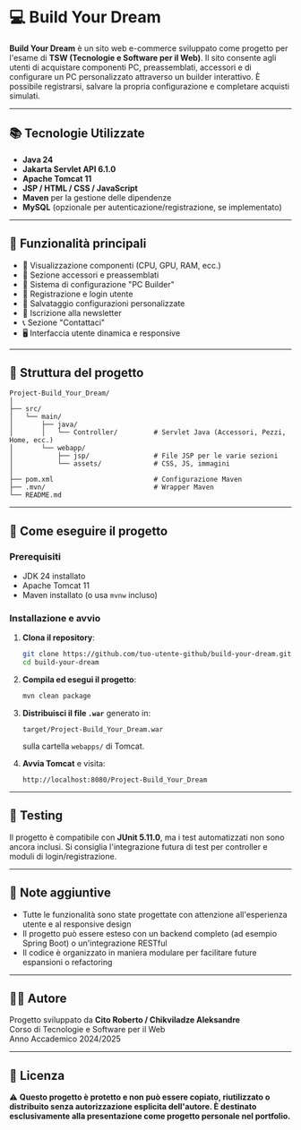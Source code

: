 # 💻 Build Your Dream

**Build Your Dream** è un sito web e-commerce sviluppato come progetto per l'esame di **TSW (Tecnologie e Software per il Web)**. Il sito consente agli utenti di acquistare componenti PC, preassemblati, accessori e di configurare un PC personalizzato attraverso un builder interattivo. È possibile registrarsi, salvare la propria configurazione e completare acquisti simulati.

---

## 📚 Tecnologie Utilizzate

- **Java 24**
- **Jakarta Servlet API 6.1.0**
- **Apache Tomcat 11**
- **JSP / HTML / CSS / JavaScript**
- **Maven** per la gestione delle dipendenze
- **MySQL** (opzionale per autenticazione/registrazione, se implementato)

---

## 🛒 Funzionalità principali

- 🧩 Visualizzazione componenti (CPU, GPU, RAM, ecc.)
- 🧰 Sezione accessori e preassemblati
- 🧠 Sistema di configurazione "PC Builder"
- 🔐 Registrazione e login utente
- 💾 Salvataggio configurazioni personalizzate
- 📩 Iscrizione alla newsletter
- 📞 Sezione "Contattaci"
- 🖥️ Interfaccia utente dinamica e responsive

---

## 📁 Struttura del progetto

```
Project-Build_Your_Dream/
│
├── src/
│   └── main/
│       ├── java/
│       │   └── Controller/         # Servlet Java (Accessori, Pezzi, Home, ecc.)
│       └── webapp/
│           ├── jsp/                # File JSP per le varie sezioni
│           └── assets/             # CSS, JS, immagini
│
├── pom.xml                         # Configurazione Maven
├── .mvn/                           # Wrapper Maven
└── README.md
```

---

## 🚀 Come eseguire il progetto

### Prerequisiti
- JDK 24 installato
- Apache Tomcat 11
- Maven installato (o usa `mvnw` incluso)

### Installazione e avvio

1. **Clona il repository**:
   ```bash
   git clone https://github.com/tuo-utente-github/build-your-dream.git
   cd build-your-dream
   ```

2. **Compila ed esegui il progetto**:
   ```bash
   mvn clean package
   ```

3. **Distribuisci il file `.war`** generato in:
   ```
   target/Project-Build_Your_Dream.war
   ```
   sulla cartella `webapps/` di Tomcat.

4. **Avvia Tomcat** e visita:
   ```
   http://localhost:8080/Project-Build_Your_Dream
   ```

---

## 🧪 Testing

Il progetto è compatibile con **JUnit 5.11.0**, ma i test automatizzati non sono ancora inclusi. Si consiglia l'integrazione futura di test per controller e moduli di login/registrazione.

---

## 📌 Note aggiuntive

- Tutte le funzionalità sono state progettate con attenzione all'esperienza utente e al responsive design
- Il progetto può essere esteso con un backend completo (ad esempio Spring Boot) o un'integrazione RESTful
- Il codice è organizzato in maniera modulare per facilitare future espansioni o refactoring

---

## 👨‍🎓 Autore

Progetto sviluppato da **Cito Roberto / Chikviladze Aleksandre**  
Corso di Tecnologie e Software per il Web  
Anno Accademico 2024/2025

---

## 📄 Licenza

⚠️ **Questo progetto è protetto e non può essere copiato, riutilizzato o distribuito senza autorizzazione esplicita dell'autore. È destinato esclusivamente alla presentazione come progetto personale nel portfolio.**